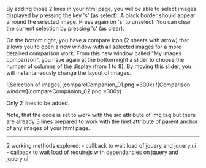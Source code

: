 
By adding those 2 lines in your html page, you will be able to select images
displayed by pressing the key 's' (as select). A black border should appear arround
the selected image. Press again on 's' to unselect.
You can clear the current selection by pressing 'c' (as clear).

On the bottom right, you have a compare icon (2 sheets with arrow) that
allows you to open a new window with all selected images for a more detailled comparison work.
From this new window called "My images comparison", you have again at the bottom
right a slider to choose the number of columns of the display (from 1 to 8).
By moving this slider, you will instantaneously change the layout of images.

![Selection of images](compareCompanion_01.png =300x)
![Comparison window](compareCompanion_02.png =300x)

Only 2 lines to be added.
<script type="text/javascript" src="https://cdnjs.cloudflare.com/ajax/libs/require.js/2.2.0/require.min.js"></script>
<script type="text/javascript" src="https://raw.githubusercontent.com/PBrockmann/selectImage/master/compareImages.js"></script>

Note, that the code is set to work with the src attribute of img tag but there are already 
3 lines prepared to work with the href attribute of parent anchor of any images of your 
html page.

<hr>
2 working methods explored:
- callback to wait load of jquery and jquery.ui
- callback to wait load of requirejs with dependancies on jquery and jquery.ui


